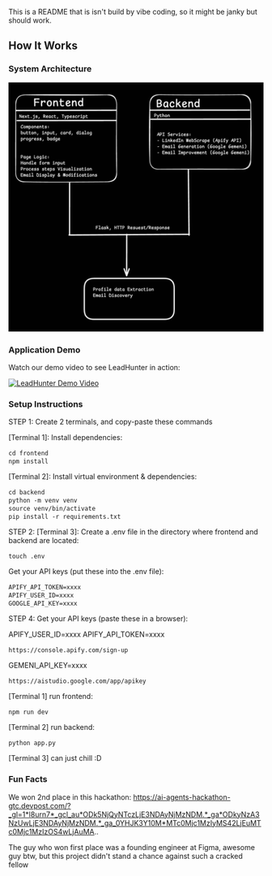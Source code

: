 This is a README that is isn't build by vibe coding, so it might be janky but should work.

## How It Works

### System Architecture
![LeadHunter Diagram](diagram.jpeg)

### Application Demo
Watch our demo video to see LeadHunter in action:

[![LeadHunter Demo Video](https://img.youtube.com/vi/zk4MY0r0eF0/0.jpg)](https://www.youtube.com/watch?v=zk4MY0r0eF0)

### Setup Instructions

STEP 1: Create 2 terminals, and copy-paste these commands

[Terminal 1]: Install dependencies:

    cd frontend
    npm install

[Terminal 2]: Install virtual environment & dependencies:

    cd backend
    python -m venv venv
    source venv/bin/activate
    pip install -r requirements.txt

STEP 2: 
[Terminal 3]: Create a .env file in the directory where frontend and backend are located:

    touch .env
    
Get your API keys (put these into the .env file):

    APIFY_API_TOKEN=xxxx
    APIFY_USER_ID=xxxx
    GOOGLE_API_KEY=xxxx


STEP 4: Get your API keys (paste these in a browser):

APIFY_USER_ID=xxxx
APIFY_API_TOKEN=xxxx

    https://console.apify.com/sign-up

GEMENI_API_KEY=xxxx

    https://aistudio.google.com/app/apikey
    
    

[Terminal 1] run frontend:

    npm run dev

[Terminal 2] run backend:

    python app.py

[Terminal 3] can just chill :D
    

### Fun Facts

We won 2nd place in this hackathon:
https://ai-agents-hackathon-gtc.devpost.com/?_gl=1*l8urn7*_gcl_au*ODk5NjQyNTczLjE3NDAyNjMzNDM.*_ga*ODkyNzA3NzUwLjE3NDAyNjMzNDM.*_ga_0YHJK3Y10M*MTc0Mjc1MzIyMS42LjEuMTc0Mjc1MzIzOS4wLjAuMA..

The guy who won first place was a founding engineer at Figma, awesome guy btw, but this project didn't stand a chance against such a cracked fellow
